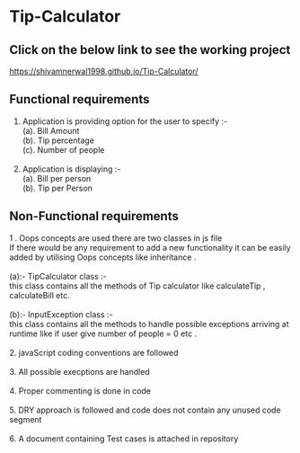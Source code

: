 # Tip-Calculator

 ## Click on the below link to see the working project
 https://shivamnerwal1998.github.io/Tip-Calculator/
 
 ## Functional requirements 
  1. Application is providing option for the user to specify :- <br/>
  (a). Bill Amount </br>(b). Tip percentage <br/>(c). Number of people <br/></br>
  2. Application is displaying :- </br>
  (a). Bill per person</br> 
  (b). Tip per Person
 ## Non-Functional requirements
 1 .  Oops concepts are used there are two classes in js file<br/>
 If there would be any requirement to add a new functionality it can be easily added by utilising Oops concepts like inheritance .  
 </br>
 (a):- TipCalculator class :- <br/>this class contains all the methods of Tip calculator like calculateTip , calculateBill etc. </br></br>
 (b):- InputException class :- </br> this class contains all the methods to handle possible exceptions arriving at runtime like if user give number of people =  0 etc .   </br></br> 
 2. javaScript coding conventions are followed</br></br> 
 3. All possible execptions are handled</br></br>
 4. Proper commenting is done in code </br></br>
 5. DRY approach is followed and code does not contain any unused code segment</br></br>
 6. A document containing Test cases is attached in repository
 
  
 
 
